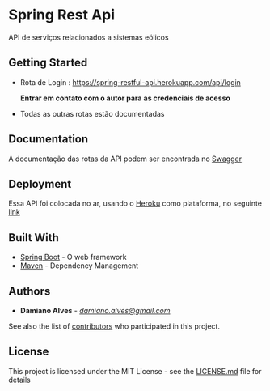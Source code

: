 # Spring Rest Api

API de serviços relacionados a sistemas eólicos 

## Getting Started

* Rota de Login : https://spring-restful-api.herokuapp.com/api/login 

    **Entrar em contato com o autor para as credenciais de acesso**
    
* Todas as outras rotas estão documentadas 

## Documentation

A documentação das rotas da API podem ser encontrada no [Swagger](https://spring-restful-api.herokuapp.com/api/swagger-ui.html)

## Deployment

Essa API foi colocada no ar, usando o [Heroku](https://www.heroku.com/) como plataforma, no seguinte [link](https://spring-restful-api.herokuapp.com/api/)

## Built With

* [Spring Boot](spring.io/projects/spring-boot) - O web framework
* [Maven](https://maven.apache.org/) - Dependency Management

## Authors

* **Damiano Alves** - *damiano.alves@gmail.com* 

See also the list of [contributors](https://github.com/DamianoAlves/Spring-api/graphs/contributors) who participated in this project.

## License

This project is licensed under the MIT License - see the [LICENSE.md](LICENSE.md) file for details